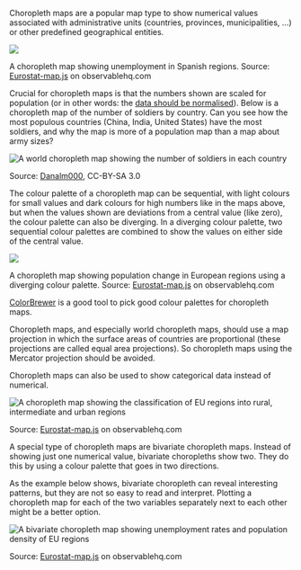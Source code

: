 Choropleth maps are a popular map type to show numerical values associated with administrative units (countries, provinces, municipalities, …) or other predefined geographical entities.

![ ](Maps%20e22d0627fc944d47be79a1d1a4f8acef/choropleth-sequential.png)

A choropleth map showing unemployment in Spanish regions. Source: [Eurostat-map.js](https://observablehq.com/@joewdavies/eurostat-map-js) on observablehq.com

Crucial for choropleth maps is that the numbers shown are scaled for population (or in other words: the <span class='internal-link'>[data should be normalised](normalising-data)</span>). Below is a choropleth map of the number of soldiers by country. Can you see how the most populous countries (China, India, United States) have the most soldiers, and why the map is more of a population map than a map about army sizes?

![A world choropleth map showing the number of soldiers in each country](Maps%20e22d0627fc944d47be79a1d1a4f8acef/1280px-Countries_by_soldier_count.svg.png)

Source: [Danalm000](https://commons.wikimedia.org/wiki/File:Countries_by_soldier_count.svg), CC-BY-SA 3.0

The colour palette of a choropleth map can be sequential, with light colours for small values and dark colours for high numbers like in the maps above, but when the values shown are deviations from a central value (like zero), the colour palette can also be diverging. In a diverging colour palette, two sequential colour palettes are combined to show the values on either side of the central value.

![ ](Maps%20e22d0627fc944d47be79a1d1a4f8acef/choropleth-population-change-joedavis-eurostat.png)

A choropleth map showing population change in European regions using a diverging colour palette. Source: [Eurostat-map.js](https://observablehq.com/@joewdavies/eurostat-map-js#bivariate) on observablehq.com

[ColorBrewer](https://colorbrewer2.org/) is a good tool to pick good colour palettes for choropleth maps.

Choropleth maps, and especially world choropleth maps, should use a map projection in which the surface areas of countries are proportional (these projections are called equal area projections). So choropleth maps using the Mercator projection should be avoided.

Choropleth maps can also be used to show categorical data instead of numerical.

![A choropleth map showing the classification of EU regions into rural, intermediate and urban regions](Maps%20e22d0627fc944d47be79a1d1a4f8acef/categorical-choropleth.png)

Source: [Eurostat-map.js](https://observablehq.com/@joewdavies/eurostat-map-js) on observablehq.com

A special type of choropleth maps are bivariate choropleth maps. Instead of showing just one numerical value, bivariate choropleths show two. They do this by using a colour palette that goes in two directions.

As the example below shows, bivariate choropleth can reveal interesting patterns, but they are not so easy to read and interpret. Plotting a choropleth map for each of the two variables separately next to each other might be a better option. 

![A bivariate choropleth map showing unemployment rates and population density of EU regions](Maps%20e22d0627fc944d47be79a1d1a4f8acef/bivariate-choropleth.png)

Source: [Eurostat-map.js](https://observablehq.com/@joewdavies/eurostat-map-js#bivariate) on observablehq.com